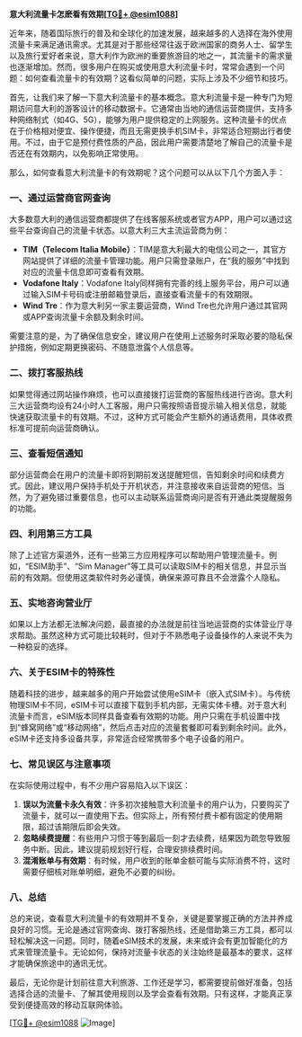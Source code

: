 **意大利流量卡怎麽看有效期[[TG💪+ @esim1088](https://t.me/s/esim1088)]**

近年来，随着国际旅行的普及和全球化的加速发展，越来越多的人选择在海外使用流量卡来满足通讯需求。尤其是对于那些经常往返于欧洲国家的商务人士、留学生以及旅行爱好者来说，意大利作为欧洲的重要旅游目的地之一，其流量卡的需求量也逐渐增加。然而，很多用户在购买或使用意大利流量卡时，常常会遇到一个问题：如何查看流量卡的有效期？这看似简单的问题，实际上涉及不少细节和技巧。

首先，让我们来了解一下意大利流量卡的基本概念。意大利流量卡是一种专门为短期访问意大利的游客设计的移动数据卡。它通常由当地的通信运营商提供，支持多种网络制式（如4G、5G），能够为用户提供稳定的上网服务。这种流量卡的优点在于价格相对便宜、操作便捷，而且无需更换手机SIM卡，非常适合短期出行者使用。不过，由于它是预付费性质的产品，因此用户需要清楚地了解自己的流量卡是否还在有效期内，以免影响正常使用。

那么，如何查看意大利流量卡的有效期呢？这个问题可以从以下几个方面入手：

### **一、通过运营商官网查询**
大多数意大利的通信运营商都提供了在线客服系统或者官方APP，用户可以通过这些平台查询自己的流量卡状态。以意大利三大主流运营商为例：
- **TIM（Telecom Italia Mobile）**：TIM是意大利最大的电信公司之一，其官方网站提供了详细的流量卡管理功能。用户只需登录账户，在“我的服务”中找到对应的流量卡信息即可查看有效期。
- **Vodafone Italy**：Vodafone Italy同样拥有完善的线上服务平台，用户可以通过输入SIM卡号码或注册邮箱登录后，直接查看流量卡的有效期限。
- **Wind Tre**：作为意大利另一家主要运营商，Wind Tre也允许用户通过其官网或APP查询流量卡余额及剩余时间。

需要注意的是，为了确保信息安全，建议用户在使用上述服务时采取必要的隐私保护措施，例如定期更换密码、不随意泄露个人信息等。

### **二、拨打客服热线**
如果觉得通过网站操作麻烦，也可以直接拨打运营商的客服热线进行咨询。意大利三大运营商均设有24小时人工客服，用户只需按照语音提示输入相关信息，就能快速获取流量卡的有效期。不过，这种方式可能会产生额外的通话费用，具体收费标准可提前向运营商确认。

### **三、查看短信通知**
部分运营商会在用户的流量卡即将到期前发送提醒短信，告知剩余时间和续费方式。因此，建议用户保持手机处于开机状态，并注意接收来自运营商的短信。当然，为了避免错过重要信息，也可以主动联系运营商询问是否有开通此类提醒服务的功能。

### **四、利用第三方工具**
除了上述官方渠道外，还有一些第三方应用程序可以帮助用户管理流量卡。例如，“ESIM助手”、“Sim Manager”等工具可以读取SIM卡的相关信息，并显示当前的有效期。但使用这类软件时务必谨慎，确保来源可靠且不会泄露个人隐私。

### **五、实地咨询营业厅**
如果以上方法都无法解决问题，最直接的办法就是前往当地运营商的实体营业厅寻求帮助。虽然这种方式可能比较耗时，但对于不熟悉电子设备操作的人来说不失为一种稳妥的选择。

### **六、关于ESIM卡的特殊性**
随着科技的进步，越来越多的用户开始尝试使用eSIM卡（嵌入式SIM卡）。与传统物理SIM卡不同，eSIM卡可以直接下载到手机内部，无需实体卡槽。对于意大利流量卡而言，eSIM版本同样具备查看有效期的功能。用户只需在手机设置中找到“蜂窝网络”或“移动网络”，然后点击对应的流量套餐即可看到剩余时间。此外，eSIM卡还支持多设备共享，非常适合经常携带多个电子设备的用户。

### **七、常见误区与注意事项**
在实际使用过程中，有不少用户容易陷入以下误区：
1. **误以为流量卡永久有效**：许多初次接触意大利流量卡的用户认为，只要购买了流量卡，就可以一直使用下去。但实际上，所有预付费卡都有固定的使用期限，超过该期限后即会失效。
2. **忽略续费提醒**：有些用户习惯于等到最后一刻才去续费，结果因为疏忽导致服务中断。因此，建议提前规划好行程，合理安排续费时间。
3. **混淆账单与有效期**：有时候，用户收到的账单金额可能与实际消费不符，这时需要仔细核对账单明细，避免不必要的纠纷。

### **八、总结**
总的来说，查看意大利流量卡的有效期并不复杂，关键是要掌握正确的方法并养成良好的习惯。无论是通过官网查询、拨打客服热线，还是借助第三方工具，都可以轻松解决这一问题。同时，随着eSIM技术的发展，未来或许会有更加智能化的方式来管理流量卡。无论如何，保持对流量卡状态的关注始终是最基本的要求，这样才能确保旅途中的通讯无忧。

最后，无论你是计划前往意大利旅游、工作还是学习，都需要提前做好准备，包括选择合适的流量卡、了解其使用规则以及学会查看有效期。只有这样，才能真正享受到便捷高效的移动互联网体验。

[[TG💪+ @esim1088](https://t.me/s/esim1088) ![Image](https://i.postimg.cc/4NQfJmqS/Snipaste-2025-05-13-00-14-12.png)]